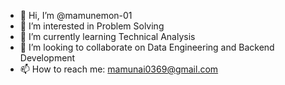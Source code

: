 - 👋 Hi, I’m @mamunemon-01
- 👀 I’m interested in Problem Solving <!--Data Science-->
- 🌱 I’m currently learning Technical Analysis <!--Neural Networks--> <!--GANs(Generative Adversarial Networks)-->
- 💞️ I’m looking to collaborate on Data Engineering and Backend Development <!--Computer Vision-->
- 📫 How to reach me: mamunai0369@gmail.com

<!---
mamunemon-01/mamunemon-01 is a ✨ special ✨ repository because its `README.md` (this file) appears on your GitHub profile.
You can click the Preview link to take a look at your changes.
--->
